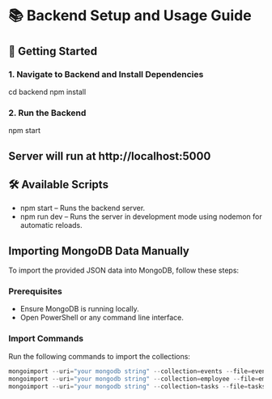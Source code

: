 # 📚 Backend Setup and Usage Guide

## 🚀 Getting Started

### 1. Navigate to Backend and Install Dependencies
cd backend
npm install

### 2. Run the Backend
npm start
##  Server will run at http://localhost:5000



## 🛠️ Available Scripts
- npm start – Runs the backend server.
- npm run dev – Runs the server in development mode using nodemon for automatic reloads.

## Importing MongoDB Data Manually
To import the provided JSON data into MongoDB, follow these steps:

### Prerequisites
- Ensure MongoDB is running locally.
- Open PowerShell or any command line interface.

### Import Commands
Run the following commands to import the collections:

```powershell
mongoimport --uri="your mongodb string" --collection=events --file=events.json --jsonArray
mongoimport --uri="your mongodb string" --collection=employee --file=employees.json --jsonArray
mongoimport --uri="your mongodb string" --collection=tasks --file=tasks.json --jsonArray
